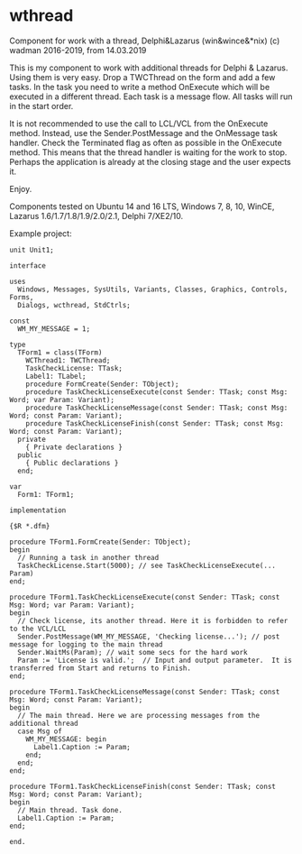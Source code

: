 # wthread
Component for work with a thread, Delphi&Lazarus (win&wince&*nix)
(c) wadman 2016-2019, from 14.03.2019

This is my component to work with additional threads for Delphi & Lazarus.
Using them is very easy.
Drop a TWCThread on the form and add a few tasks.
In the task you need to write a method OnExecute which will be executed in a different thread.
Each task is a message flow. All tasks will run in the start order.

It is not recommended to use the call to LCL/VCL from the OnExecute method.
Instead, use the Sender.PostMessage and the OnMessage task handler.
Check the Terminated flag as often as possible in the OnExecute method.
This means that the thread handler is waiting for the work to stop. 
Perhaps the application is already at the closing stage and the user expects it.

Enjoy.

Components tested on Ubuntu 14 and 16 LTS, Windows 7, 8, 10, WinCE, Lazarus 1.6/1.7/1.8/1.9/2.0/2.1, Delphi 7/XE2/10.

Example project:
```
unit Unit1;

interface

uses
  Windows, Messages, SysUtils, Variants, Classes, Graphics, Controls, Forms,
  Dialogs, wcthread, StdCtrls;

const
  WM_MY_MESSAGE = 1; 
	
type
  TForm1 = class(TForm)
    WCThread1: TWCThread;
    TaskCheckLicense: TTask;
    Label1: TLabel;
    procedure FormCreate(Sender: TObject);
    procedure TaskCheckLicenseExecute(const Sender: TTask; const Msg: Word; var Param: Variant);
	procedure TaskCheckLicenseMessage(const Sender: TTask; const Msg: Word; const Param: Variant);
    procedure TaskCheckLicenseFinish(const Sender: TTask; const Msg: Word; const Param: Variant);
  private
    { Private declarations }
  public
    { Public declarations }
  end;

var
  Form1: TForm1;

implementation

{$R *.dfm}

procedure TForm1.FormCreate(Sender: TObject);
begin
  // Running a task in another thread
  TaskCheckLicense.Start(5000); // see TaskCheckLicenseExecute(... Param)
end;

procedure TForm1.TaskCheckLicenseExecute(const Sender: TTask; const Msg: Word; var Param: Variant);
begin
  // Check license, its another thread. Here it is forbidden to refer to the VCL/LCL
  Sender.PostMessage(WM_MY_MESSAGE, 'Checking license...'); // post message for logging to the main thread
  Sender.WaitMs(Param); // wait some secs for the hard work
  Param := 'License is valid.';  // Input and output parameter.  It is transferred from Start and returns to Finish.
end;

procedure TForm1.TaskCheckLicenseMessage(const Sender: TTask; const Msg: Word; const Param: Variant);
begin
  // The main thread. Here we are processing messages from the additional thread
  case Msg of
    WM_MY_MESSAGE: begin
      Label1.Caption := Param;
    end;
  end;
end;

procedure TForm1.TaskCheckLicenseFinish(const Sender: TTask; const Msg: Word; const Param: Variant);
begin
  // Main thread. Task done.
  Label1.Caption := Param;
end;

end.
```
